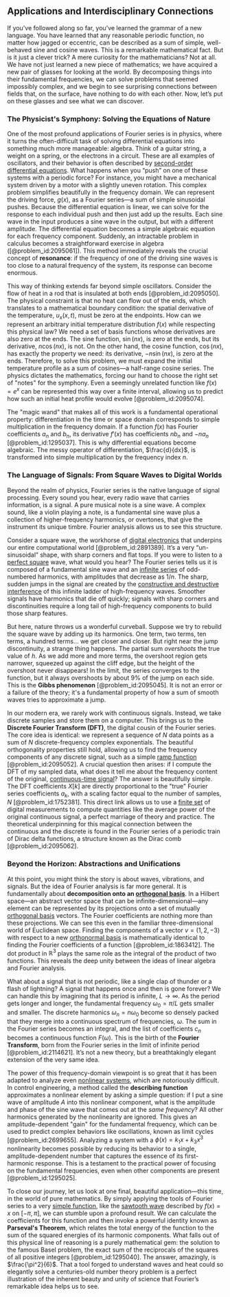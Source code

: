 ## Applications and Interdisciplinary Connections

If you've followed along so far, you’ve learned the grammar of a new language. You have learned that any reasonable periodic function, no matter how jagged or eccentric, can be described as a sum of simple, well-behaved sine and cosine waves. This is a remarkable mathematical fact. But is it just a clever trick? A mere curiosity for the mathematicians? Not at all. We have not just learned a new piece of mathematics; we have acquired a new pair of glasses for looking at the world. By decomposing things into their fundamental frequencies, we can solve problems that seemed impossibly complex, and we begin to see surprising connections between fields that, on the surface, have nothing to do with each other. Now, let’s put on these glasses and see what we can discover.

### The Physicist's Symphony: Solving the Equations of Nature

One of the most profound applications of Fourier series is in physics, where it turns the often-difficult task of solving differential equations into something much more manageable: algebra. Think of a guitar string, a weight on a spring, or the electrons in a circuit. These are all examples of oscillators, and their behavior is often described by [second-order differential equations](@article_id:268871). What happens when you “push” on one of these systems with a periodic force? For instance, you might have a mechanical system driven by a motor with a slightly uneven rotation. This complex problem simplifies beautifully in the frequency domain. We can represent the driving force, $g(x)$, as a Fourier series—a sum of simple sinusoidal pushes. Because the differential equation is linear, we can solve for the response to each individual push and then just add up the results. Each sine wave in the input produces a sine wave in the output, but with a different amplitude. The differential equation becomes a simple algebraic equation for each frequency component. Suddenly, an intractable problem in calculus becomes a straightforward exercise in algebra ([@problem_id:2095061]). This method immediately reveals the crucial concept of **resonance**: if the frequency of one of the driving sine waves is too close to a natural frequency of the system, its response can become enormous.

This way of thinking extends far beyond simple oscillators. Consider the flow of heat in a rod that is insulated at both ends [@problem_id:2095050]. The physical constraint is that no heat can flow out of the ends, which translates to a mathematical boundary condition: the spatial derivative of the temperature, $u_x(x,t)$, must be zero at the endpoints. How can we represent an arbitrary initial temperature distribution $f(x)$ while respecting this physical law? We need a set of basis functions whose derivatives are also zero at the ends. The sine function, $\sin(nx)$, is zero at the ends, but its derivative, $n\cos(nx)$, is not. On the other hand, the cosine function, $\cos(nx)$, has exactly the property we need: its derivative, $-n\sin(nx)$, is zero at the ends. Therefore, to solve this problem, we must expand the initial temperature profile as a sum of cosines—a half-range cosine series. The physics dictates the mathematics, forcing our hand to choose the right set of "notes" for the symphony. Even a seemingly unrelated function like $f(x)=e^x$ can be represented this way over a finite interval, allowing us to predict how such an initial heat profile would evolve [@problem_id:2095074].

The "magic wand" that makes all of this work is a fundamental operational property: differentiation in the time or space domain corresponds to simple multiplication in the frequency domain. If a function $f(x)$ has Fourier coefficients $a_n$ and $b_n$, its derivative $f'(x)$ has coefficients $n b_n$ and $-n a_n$ [@problem_id:1295037]. This is why differential equations become algebraic. The messy operator of differentiation, $\frac{d}{dx}$, is transformed into simple multiplication by the frequency index $n$.

### The Language of Signals: From Square Waves to Digital Worlds

Beyond the realm of physics, Fourier series is the native language of signal processing. Every sound you hear, every radio wave that carries information, is a signal. A pure musical note is a sine wave. A complex sound, like a violin playing a note, is a fundamental sine wave plus a collection of higher-frequency harmonics, or overtones, that give the instrument its unique timbre. Fourier analysis allows us to see this structure.

Consider a square wave, the workhorse of [digital electronics](@article_id:268585) that underpins our entire computational world [@problem_id:2891389]. It’s a very “un-sinusoidal” shape, with sharp corners and flat tops. If you were to listen to a [perfect square](@article_id:635128) wave, what would you hear? The Fourier series tells us it is composed of a fundamental sine wave and an [infinite series](@article_id:142872) of odd-numbered harmonics, with amplitudes that decrease as $1/n$. The sharp, sudden jumps in the signal are created by the [constructive and destructive interference](@article_id:163535) of this infinite ladder of high-frequency waves. Smoother signals have harmonics that die off quickly; signals with sharp corners and discontinuities require a long tail of high-frequency components to build those sharp features.

But here, nature throws us a wonderful curveball. Suppose we try to rebuild the square wave by adding up its harmonics. One term, two terms, ten terms, a hundred terms... we get closer and closer. But right near the jump discontinuity, a strange thing happens. The partial sum *overshoots* the true value of $h$. As we add more and more terms, the overshoot region gets narrower, squeezed up against the cliff edge, but the height of the overshoot never disappears! In the limit, the series converges to the function, but it always overshoots by about 9% of the jump on each side. This is the **Gibbs phenomenon** [@problem_id:2095045]. It is not an error or a failure of the theory; it's a fundamental property of how a sum of smooth waves tries to approximate a jump.

In our modern era, we rarely work with continuous signals. Instead, we take discrete samples and store them on a computer. This brings us to the **Discrete Fourier Transform (DFT)**, the digital cousin of the Fourier series. The core idea is identical: we represent a sequence of $N$ data points as a sum of $N$ discrete-frequency complex exponentials. The beautiful orthogonality properties still hold, allowing us to find the frequency components of any discrete signal, such as a simple [ramp function](@article_id:272662) [@problem_id:2095052]. A crucial question then arises: if I compute the DFT of my sampled data, what does it tell me about the frequency content of the original, [continuous-time signal](@article_id:275706)? The answer is beautifully simple. The DFT coefficients $X[k]$ are directly proportional to the "true" Fourier series coefficients $a_k$, with a scaling factor equal to the number of samples, $N$ [@problem_id:1752381]. This direct link allows us to use a [finite set](@article_id:151753) of digital measurements to compute quantities like the average power of the original continuous signal, a perfect marriage of theory and practice. The theoretical underpinning for this magical connection between the continuous and the discrete is found in the Fourier series of a periodic train of Dirac delta functions, a structure known as the Dirac comb [@problem_id:2095062].

### Beyond the Horizon: Abstractions and Unifications

At this point, you might think the story is about waves, vibrations, and signals. But the idea of Fourier analysis is far more general. It is fundamentally about **decomposition onto an [orthogonal basis](@article_id:263530)**. In a Hilbert space—an abstract vector space that can be infinite-dimensional—any element can be represented by its projections onto a set of mutually [orthogonal basis](@article_id:263530) vectors. The Fourier coefficients are nothing more than these projections. We can see this even in the familiar three-dimensional world of Euclidean space. Finding the components of a vector $v=(1, 2, -3)$ with respect to a new [orthonormal basis](@article_id:147285) is mathematically identical to finding the Fourier coefficients of a function [@problem_id:1863412]. The dot product in $\mathbb{R}^3$ plays the same role as the integral of the product of two functions. This reveals the deep unity between the ideas of linear algebra and Fourier analysis.

What about a signal that is not periodic, like a single clap of thunder or a flash of lightning? A signal that happens once and then is gone forever? We can handle this by imagining that its period is infinite, $L \to \infty$. As the period gets longer and longer, the fundamental frequency $\omega_0 = \pi/L$ gets smaller and smaller. The discrete harmonics $\omega_n = n\omega_0$ become so densely packed that they merge into a continuous spectrum of frequencies, $\omega$. The sum in the Fourier series becomes an integral, and the list of coefficients $c_n$ becomes a continuous function $F(\omega)$. This is the birth of the **Fourier Transform**, born from the Fourier series in the limit of infinite period [@problem_id:2114621]. It’s not a new theory, but a breathtakingly elegant extension of the very same idea.

The power of this frequency-domain viewpoint is so great that it has been adapted to analyze even [nonlinear systems](@article_id:167853), which are notoriously difficult. In control engineering, a method called the **describing function** approximates a nonlinear element by asking a simple question: if I put a sine wave of amplitude $A$ into this nonlinear component, what is the amplitude and phase of the sine wave that comes out at the *same frequency*? All other harmonics generated by the nonlinearity are ignored. This gives an amplitude-dependent "gain" for the fundamental frequency, which can be used to predict complex behaviors like oscillations, known as limit cycles [@problem_id:2699655]. Analyzing a system with a $\phi(x) = k_1 x + k_3 x^3$ nonlinearity becomes possible by reducing its behavior to a single, amplitude-dependent number that captures the essence of its first-harmonic response. This is a testament to the practical power of focusing on the fundamental frequencies, even when other components are present [@problem_id:1295025].

To close our journey, let us look at one final, beautiful application—this time, in the world of pure mathematics. By simply applying the tools of Fourier series to a very [simple function](@article_id:160838), like the [sawtooth wave](@article_id:159262) described by $f(x)=x$ on $[-\pi, \pi]$, we can stumble upon a profound result. We can calculate the coefficients for this function and then invoke a powerful identity known as **Parseval's Theorem**, which relates the total energy of the function to the sum of the squared energies of its harmonic components. What falls out of this physical line of reasoning is a purely mathematical gem: the solution to the famous Basel problem, the exact sum of the reciprocals of the squares of all positive integers [@problem_id:1295040]. The answer, amazingly, is $\frac{\pi^2}{6}$. That a tool forged to understand waves and heat could so elegantly solve a centuries-old number theory problem is a perfect illustration of the inherent beauty and unity of science that Fourier’s remarkable idea helps us to see.
